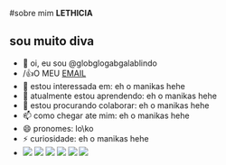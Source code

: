 #sobre mim **LETHICIA**
## **sou muito diva**
- 👋 oi, eu sou @globglogabgalablindo
- /:+1:O MEU [EMAIL](LETHICIA.CRUZ@ESCOLA.PR.GOV.BR)
- 👀 estou interessada em: eh o manikas hehe
- 🌱 atualmente estou aprendendo: eh o manikas hehe
- 💞️ estou procurando colaborar: eh o manikas hehe
- 📫 como chegar ate mim: eh o manikas hehe
- 😄 pronomes: lo\ko
- ⚡ curiosidade: eh o manikas hehe
- ![](https://img.shields.io/badge/ChatGPT-74aa9c?style=for-the-badge&logo=openai&logoColor=white)
  ![](https://img.shields.io/badge/Spotify-1ED760?&style=for-the-badge&logo=spotify&logoColor=white)
  ![](https://img.shields.io/badge/Netflix-E50914?style=for-the-badge&logo=netflix&logoColor=white)
  ![](https://img.shields.io/badge/Twitch-9146FF?style=for-the-badge&logo=twitch&logoColor=white)
  ![](https://img.shields.io/badge/YouTube-FF0000?style=for-the-badge&logo=youtube&logoColor=white)
![](https://media.tenor.com/gyh4Gmi9wPwAAAAM/orochinho-rage.gif)
